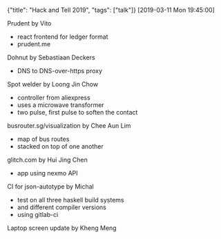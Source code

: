 {"title": "Hack and Tell 2019", "tags": ["talk"]}
[2019-03-11 Mon 19:45:00]

Prudent by Vito
* react frontend for ledger format
* prudent.me

Dohnut by Sebastiaan Deckers
* DNS to DNS-over-https proxy

Spot welder by Loong Jin Chow
* controller from aliexpress
* uses a microwave transformer
* two pulse, first pulse to soften the contact

busrouter.sg/visualization by Chee Aun Lim
* map of bus routes
* stacked on top of one another

glitch.com by Hui Jing Chen
* app using nexmo API

CI for json-autotype by Michal
* test on all three haskell build systems
* and different compiler versions
* using gitlab-ci

Laptop screen update by Kheng Meng

